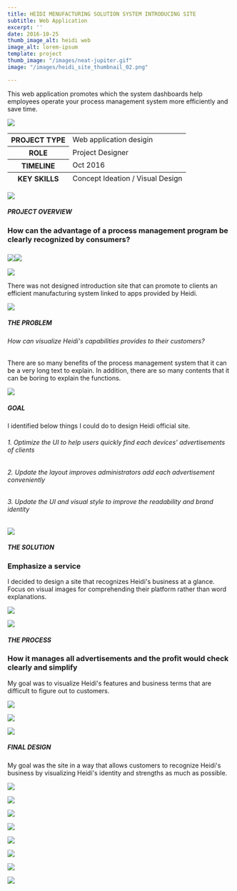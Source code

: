 ```yaml
---
title: HEIDI MENUFACTURING SOLUTION SYSTEM INTRODUCING SITE
subtitle: Web Application
excerpt: ''
date: 2016-10-25
thumb_image_alt: heidi web
image_alt: lorem-ipsum
template: project
thumb_image: "/images/neat-jupiter.gif"
image: "/images/heidi_site_thumbnail_02.png"

---
```

This web application promotes which the system dashboards help employees operate your process management system more efficiently and save time.

![](/images/empty_150.png)

<table>  
<thead>  
</thead>  
<tbody>  
<tr>  
<th>PROJECT TYPE</th>  
<td>Web application desigin</td>  
</tr>  
<tr>  
<th>ROLE</th>  
<td>Project Designer</td>  
</tr>  
<tr>  
<th>TIMELINE</th>  
<td>Oct 2016</td>  
</tr>  
</tbody>  
<tfoot>  
<tr>  
<th>KEY SKILLS</th>  
<td>Concept Ideation / Visual Design</td>  
</tr>  
</tfoot>  
</table>

![](/images/empty_150.png)

##### PROJECT OVERVIEW

### How can the advantage of a process management program be clearly recognized by consumers?

### ![](/images/empty_100.png)![](/images/heidi_web_process.png)

![](/images/empty_100.png)

There was not designed introduction site that can promote to clients an efficient manufacturing system linked to apps provided by Heidi.

![](/images/empty_150.png)

##### THE PROBLEM

###### How can visualize Heidi's capabilities provides to their customers?

There are so many benefits of the process management system that it can be a very long text to explain. In addition, there are so many contents that it can be boring to explain the functions.

![](/images/empty_150.png)

##### GOAL

I identified below things I could do to design Heidi official site.

###### 1. Optimize the UI to help users quickly find each devices' advertisements of clients

###### 2. Update the layout improves administrators add each advertisement conveniently

###### 3. Update the UI and visual style to improve the readability and brand identity

![](/images/empty_150.png)

##### THE SOLUTION

### Emphasize a service

I decided to design a site that recognizes Heidi's business at a glance. Focus on visual images for comprehending their platform rather than word explanations.

![](/images/heidi_web_solution.gif)

![](/images/empty_150.png)

##### THE PROCESS

### How it manages all advertisements and the profit would check clearly and simplify

My goal was to visualize Heidi's features and business terms that are difficult to figure out to customers.

![](/images/empty_100.png)

![](/images/heidi_web_process01.png)

![](/images/empty_150.png)

##### FINAL DESIGN

My goal was the site in a way that allows customers to recognize Heidi's business by visualizing Heidi's identity and strengths as much as possible.

![](/images/empty_100.png)

![](/images/heidi_web_final_web01.gif)

![](/images/empty_100.png)

![](/images/heidi_web_final_web02.gif)

![](/images/empty_100.png)

![](/images/heidi_web_final_web03.gif)

![](/images/empty_100.png)

![](/images/heidi_web_final_web04.gif)